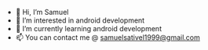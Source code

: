 - 👋 Hi, I’m Samuel
- 👀 I’m interested in android development
- 🌱 I’m currently learning android development
- 📫 You can contact me @ samuelsativel1999@gmail.com
<!---
samuelsativel/samuelsativel is a ✨ special ✨ repository because its `README.md` (this file) appears on your GitHub profile.
You can click the Preview link to take a look at your changes.
--->
